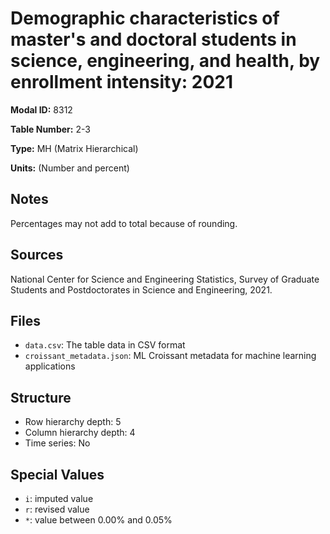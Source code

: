 # Demographic characteristics of master's and doctoral students in science, engineering, and health, by enrollment intensity: 2021

**Modal ID:** 8312

**Table Number:** 2-3

**Type:** MH (Matrix Hierarchical)

**Units:** (Number and percent)

## Notes

Percentages may not add to total because of rounding.

## Sources

National Center for Science and Engineering Statistics, Survey of Graduate Students and Postdoctorates in Science and Engineering, 2021.

## Files

- `data.csv`: The table data in CSV format
- `croissant_metadata.json`: ML Croissant metadata for machine learning applications

## Structure

- Row hierarchy depth: 5
- Column hierarchy depth: 4
- Time series: No

## Special Values

- `i`: imputed value
- `r`: revised value
- `*`: value between 0.00% and 0.05%
